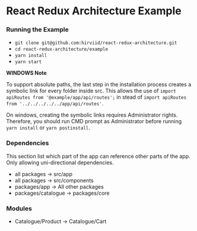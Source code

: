 # React Redux Architecture Example

### Running the Example

- `git clone git@github.com:hirviid/react-redux-architecture.git`
- `cd react-redux-architecture/example`
- `yarn install`
- `yarn start`

**WINDOWS Note**

To support absolute paths, the last step in the installation process creates a symbolic link for every folder inside src.
This allows the use of `import apiRoutes from '@example/app/api/routes';` in stead of `import apiRoutes from '../../../../../app/api/routes'`.

On windows, creating the symbolic links requires Administrator rights. Therefore, you should run CMD prompt as Administrator before running `yarn install` or `yarn postinstall`.


### Dependencies

This section list which part of the app can reference other parts of the app. Only allowing uni-directional dependencies.

- all packages -> src/app
- all packages -> src/components
- packages/app -> All other packages
- packages/catalogue -> packages/core

### Modules

- Catalogue/Product -> Catalogue/Cart
